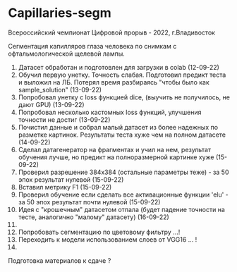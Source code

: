 # Capillaries-segm

Всероссийский чемпионат Цифровой прорыв - 2022, г.Владивосток

Сегментация капилляров глаза человека по снимкам с офтальмологической щелевой лампы.

1. Датасет обработан и подготовлен для загрузки в colab (12-09-22)
2. Обучил первую унетку. Точность слабая. Подготовил предикт теста и выложил на ЛБ. Потерял время разбираясь "чтобы было как sample_solution" (13-09-22)
3. Попробовал унетку с loss функцией dice, (выучить не получилось, не дают GPU) (13-09-22)
4. Попробовал несколько кастомных loss функций, улучшения точности не достиг (13-09-22)
5. Почистил данные и собрал малый датасет из более надежных по разметке картинок. Результаты теста хуже чем на полном датасете (14-09-22)
6. Сделал датагенератор на фрагментах и учил на нем, результат обучения лучше, но предикт на полноразмерной картинке хуже (15-09-22)
7. Проверил разрешение 384х384 (остальные параметры теже)  - за 50 эпох результат нулевой (15-09-22)
8. Вставил метрику F1 (15-09-22)
9. Проверил обучение если сделать все активационные функции 'elu' - за 50 эпох результат почти нулевой (15-09-22)
10. Идея с "крошечным" датасетом отпала (будет падение точности на тесте, аналогично "малому" датасету) (16-09-22)
11. 
12. Попробовать сегментацию по цветовому фильтру ...!
13. Переходить к модели использованием слоев от VGG16 ... !
14.


Подготовка материалов к сдаче ?
